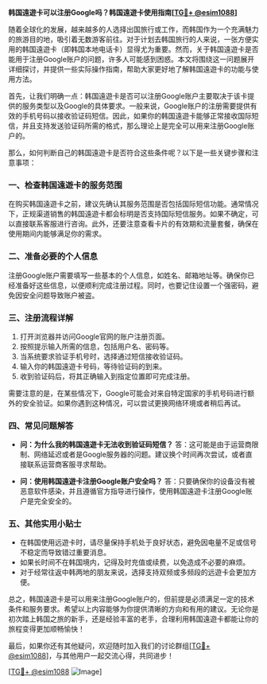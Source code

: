**韩国遠遊卡可以注册Google吗？韩国遠遊卡使用指南[[TG💪+ @esim1088](https://t.me/s/esim1088)]**

随着全球化的发展，越来越多的人选择出国旅行或工作，而韩国作为一个充满魅力的旅游目的地，吸引着无数游客前往。对于计划去韩国旅行的人来说，一张方便实用的韩国遠遊卡（即韩国本地电话卡）显得尤为重要。然而，关于韩国遠遊卡是否能用于注册Google账户的问题，许多人可能感到困惑。本文将围绕这一问题展开详细探讨，并提供一些实际操作指南，帮助大家更好地了解韩国遠遊卡的功能与使用方法。

首先，让我们明确一点：韩国遠遊卡是否可以注册Google账户主要取决于该卡提供的服务类型以及Google的具体要求。一般来说，Google账户的注册需要提供有效的手机号码以接收验证码短信。因此，如果你的韩国遠遊卡能够正常接收国际短信，并且支持发送验证码所需的格式，那么理论上是完全可以用来注册Google账户的。

那么，如何判断自己的韩国遠遊卡是否符合这些条件呢？以下是一些关键步骤和注意事项：

### **一、检查韩国遠遊卡的服务范围**
在购买韩国遠遊卡之前，建议先确认其服务范围是否包括国际短信功能。通常情况下，正规渠道销售的韩国遠遊卡都会标明是否支持国际短信服务。如果不确定，可以直接联系客服进行咨询。此外，还要注意查看卡片的有效期和流量套餐，确保在使用期间内能够满足你的需求。

### **二、准备必要的个人信息**
注册Google账户需要填写一些基本的个人信息，如姓名、邮箱地址等。确保你已经准备好这些信息，以便顺利完成注册过程。同时，也要记住设置一个强密码，避免因安全问题导致账户被盗。

### **三、注册流程详解**
1. 打开浏览器并访问Google官网的账户注册页面。
2. 按照提示输入所需的信息，包括用户名、密码等。
3. 当系统要求验证手机号时，选择通过短信接收验证码。
4. 输入你的韩国遠遊卡号码，等待验证码的到来。
5. 收到验证码后，将其正确输入到指定位置即可完成注册。

需要注意的是，在某些情况下，Google可能会对来自特定国家的手机号码进行额外的安全验证。如果你遇到这种情况，可以尝试更换网络环境或者稍后再试。

### **四、常见问题解答**
- **问：为什么我的韩国遠遊卡无法收到验证码短信？**
  答：这可能是由于运营商限制、网络延迟或者是Google服务器的问题。建议换个时间再次尝试，或者直接联系运营商客服寻求帮助。

- **问：使用韩国遠遊卡注册Google账户安全吗？**
  答：只要确保你的设备没有被恶意软件感染，并且遵循官方指导进行操作，使用韩国遠遊卡注册Google账户是完全安全的。

### **五、其他实用小贴士**
- 在韩国使用远遊卡时，请尽量保持手机处于良好状态，避免因电量不足或信号不稳定而导致错过重要消息。
- 如果长时间不在韩国境内，记得及时充值或续费，以免造成不必要的麻烦。
- 对于经常往返中韩两地的朋友来说，选择支持双频或多频段的远遊卡会更加方便。

总之，韩国遠遊卡是可以用来注册Google账户的，但前提是必须满足一定的技术条件和服务要求。希望以上内容能够为你提供清晰的方向和有用的建议。无论你是初次踏上韩国之旅的新手，还是经验丰富的老手，合理利用韩国遠遊卡都能让你的旅程变得更加顺畅愉快！

最后，如果你还有其他疑问，欢迎随时加入我们的讨论群组[[TG💪+ @esim1088](https://t.me/s/esim1088)]，与其他用户一起交流心得，共同进步！ 

[[TG💪+ @esim1088](https://t.me/s/esim1088) ![Image](https://i.postimg.cc/4NQfJmqS/Snipaste-2025-05-13-00-14-12.png)]